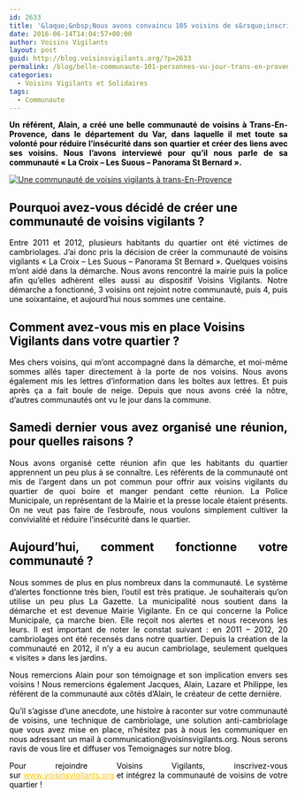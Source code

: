 ```yaml
---
id: 2633
title: '&laquo;&nbsp;Nous avons convaincu 105 voisins de s&rsquo;inscrire dans notre communauté&nbsp;&raquo;'
date: 2016-06-14T14:04:57+00:00
author: Voisins Vigilants
layout: post
guid: http://blog.voisinsvigilants.org/?p=2633
permalink: /blog/belle-communaute-101-personnes-vu-jour-trans-en-provence/
categories:
  - Voisins Vigilants et Solidaires
tags:
  - Communaute
---
```

<p style="text-align: justify;">
  <span style="color: #000000;"><strong>Un référent, Alain, a créé une belle communauté de voisins à Trans-En-Provence, dans le département du Var, dans laquelle il met toute sa volonté pour réduire l&rsquo;insécurité dans son quartier et créer des liens avec ses voisins. Nous l&rsquo;avons interviewé pour qu&rsquo;il nous parle de sa communauté &laquo;&nbsp;La Croix &#8211; Les Suous &#8211; Panorama St Bernard&nbsp;&raquo;.</strong></span>
</p>

<p style="text-align: justify;">
  <a href="./../../images/2016/06/55182-O831O13.jpg"><img class="aligncenter wp-image-2650 size-full" src="./../../images/2016/06/55182-O831O13.jpg" alt="Une communauté de voisins vigilants à trans-En-Provence"/></a>
</p>

## <span style="color: #000000;"><strong>Pourquoi avez-vous décidé de créer une communauté de voisins vigilants ?</strong></span>

<p style="text-align: justify;">
  <span style="color: #000000;">Entre 2011 et 2012, plusieurs habitants du quartier ont été victimes de cambriolages. J&rsquo;ai donc pris la décision de créer la communauté de voisins vigilants &laquo;&nbsp;La Croix &#8211; Les Suous &#8211; Panorama St Bernard&nbsp;&raquo;. Quelques voisins m&rsquo;ont aidé dans la démarche. Nous avons rencontré la mairie puis la police afin qu&rsquo;elles adhèrent elles aussi au dispositif Voisins Vigilants. Notre démarche a fonctionné, 3 voisins ont rejoint notre communauté, puis 4, puis une soixantaine, et aujourd&rsquo;hui nous sommes une centaine</span>.
</p>

<h2 style="font-weight: inherit; color: #000000;">
  <span style="font-weight: inherit; font-style: inherit;"><strong style="font-style: inherit;">Comment avez-vous mis en place Voisins Vigilants dans votre quartier ?</strong></span>
</h2>

<p style="text-align: justify;">
  <span style="color: #000000;">Mes chers voisins, qui m&rsquo;ont accompagné dans la démarche, et moi-même sommes allés taper directement à la porte de nos voisins. Nous avons également mis les lettres d&rsquo;information dans les boîtes aux lettres. Et puis après ça a fait boule de neige. Depuis que nous avons créé la nôtre, d&rsquo;autres communautés ont vu le jour dans la commune.</span>
</p>

<h2 style="text-align: justify;">
  <span style="color: #000000;"><strong>Samedi dernier vous avez organisé une réunion, pour quelles raisons ?</strong></span>
</h2>

<p style="text-align: justify;">
  <span style="color: #000000;">Nous avons organisé cette réunion afin que les habitants du quartier apprennent un peu plus à se connaître. Les référents de la communauté ont mis de l&rsquo;argent dans un pot commun pour offrir aux voisins vigilants du quartier de quoi boire et manger pendant cette réunion. La Police Municipale, un représentant de la Mairie et la presse locale étaient présents. On ne veut pas faire de l’esbroufe, nous voulons simplement cultiver la convivialité et réduire l&rsquo;insécurité dans le quartier.</span>
</p>

<h2 style="text-align: justify;">
  <span style="color: #000000;"><strong>Aujourd&rsquo;hui, comment fonctionne votre communauté ?</strong></span>
</h2>

<p style="text-align: justify;">
  <span style="color: #000000;">Nous sommes de plus en plus nombreux dans la communauté. Le système d&rsquo;alertes fonctionne très bien, l&rsquo;outil est très pratique. Je souhaiterais qu&rsquo;on utilise un peu plus La Gazette. La municipalité nous soutient dans la démarche et est devenue Mairie Vigilante. En ce qui concerne la Police Municipale, ça marche bien. Elle reçoit nos alertes et nous recevons les leurs. Il est important de noter le constat suivant : en 2011 &#8211; 2012, 20 cambriolages ont été recensés dans notre quartier. Depuis la création de la communauté en 2012, il n&rsquo;y a eu aucun cambriolage, seulement quelques &laquo;&nbsp;visites&nbsp;&raquo; dans les jardins.</span>
</p>

<p style="color: #000000; text-align: justify;">
  <span style="font-weight: inherit; font-style: inherit;">Nous remercions Alain pour son témoignage et son implication envers ses voisins ! Nous remercions également Jacques, Alain, Lazare et Philippe, les référent de la communauté aux côtés d&rsquo;Alain, le créateur de cette dernière.</span>
</p>

<p style="color: #000000; text-align: justify;">
  <span style="font-weight: inherit; font-style: inherit;">Qu’il s’agisse d’une anecdote, une histoire à raconter sur votre communauté de voisins, une technique de cambriolage, une solution anti-cambriolage que vous avez mise en place, n’hésitez pas à nous les communiquer en nous adressant un mail à communication@voisinsvigilants.org. Nous serons ravis de vous lire et diffuser vos Temoignages sur notre blog.</span>
</p>

<p style="color: #000000; text-align: justify;">
  <span style="font-weight: inherit; font-style: inherit;">Pour rejoindre Voisins Vigilants, inscrivez-vous sur </span><a style="font-weight: inherit; font-style: inherit; color: #fbc400;" href="http://www.voisinsvigilants.org/">www.voisinsvigilants.org</a><span style="font-weight: inherit; font-style: inherit;"> et intégrez la communauté de voisins de votre quartier !</span>
</p>
